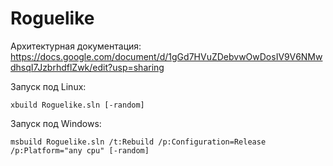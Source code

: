 # Roguelike

Архитектурная документация:
https://docs.google.com/document/d/1gGd7HVuZDebvwOwDosIV9V6NMwdhsqI7JzbrhdflZwk/edit?usp=sharing

Запуск под Linux:
```
xbuild Roguelike.sln [-random]
```

Запуск под Windows:
```
msbuild Roguelike.sln /t:Rebuild /p:Configuration=Release /p:Platform="any cpu" [-random]
```
